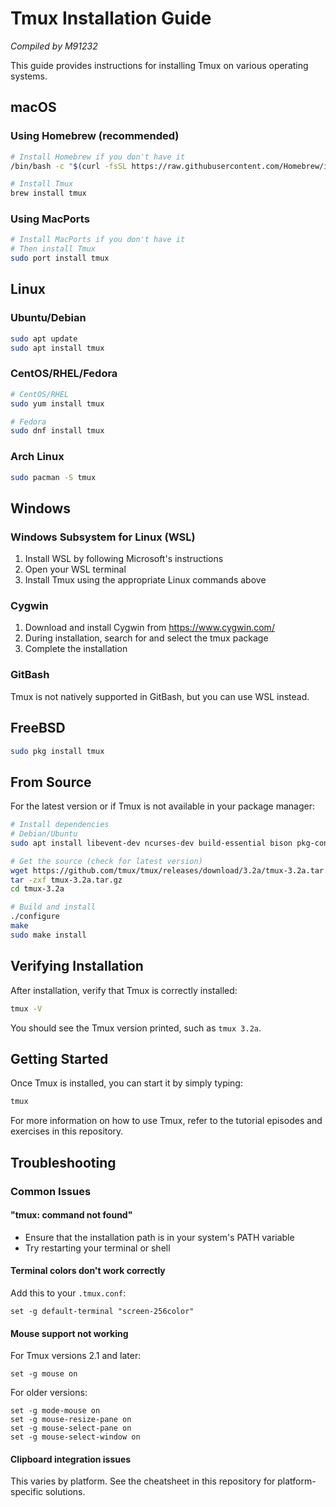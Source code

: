 # Tmux Installation Guide
*Compiled by M91232*

This guide provides instructions for installing Tmux on various operating systems.

## macOS

### Using Homebrew (recommended)
```bash
# Install Homebrew if you don't have it
/bin/bash -c "$(curl -fsSL https://raw.githubusercontent.com/Homebrew/install/HEAD/install.sh)"

# Install Tmux
brew install tmux
```

### Using MacPorts
```bash
# Install MacPorts if you don't have it
# Then install Tmux
sudo port install tmux
```

## Linux

### Ubuntu/Debian
```bash
sudo apt update
sudo apt install tmux
```

### CentOS/RHEL/Fedora
```bash
# CentOS/RHEL
sudo yum install tmux

# Fedora
sudo dnf install tmux
```

### Arch Linux
```bash
sudo pacman -S tmux
```

## Windows

### Windows Subsystem for Linux (WSL)
1. Install WSL by following Microsoft's instructions
2. Open your WSL terminal
3. Install Tmux using the appropriate Linux commands above

### Cygwin
1. Download and install Cygwin from https://www.cygwin.com/
2. During installation, search for and select the tmux package
3. Complete the installation

### GitBash
Tmux is not natively supported in GitBash, but you can use WSL instead.

## FreeBSD
```bash
sudo pkg install tmux
```

## From Source
For the latest version or if Tmux is not available in your package manager:

```bash
# Install dependencies
# Debian/Ubuntu
sudo apt install libevent-dev ncurses-dev build-essential bison pkg-config

# Get the source (check for latest version)
wget https://github.com/tmux/tmux/releases/download/3.2a/tmux-3.2a.tar.gz
tar -zxf tmux-3.2a.tar.gz
cd tmux-3.2a

# Build and install
./configure
make
sudo make install
```

## Verifying Installation
After installation, verify that Tmux is correctly installed:

```bash
tmux -V
```

You should see the Tmux version printed, such as `tmux 3.2a`.

## Getting Started
Once Tmux is installed, you can start it by simply typing:

```bash
tmux
```

For more information on how to use Tmux, refer to the tutorial episodes and exercises in this repository.

## Troubleshooting

### Common Issues

#### "tmux: command not found"
- Ensure that the installation path is in your system's PATH variable
- Try restarting your terminal or shell

#### Terminal colors don't work correctly
Add this to your `.tmux.conf`:
```
set -g default-terminal "screen-256color"
```

#### Mouse support not working
For Tmux versions 2.1 and later:
```
set -g mouse on
```

For older versions:
```
set -g mode-mouse on
set -g mouse-resize-pane on
set -g mouse-select-pane on
set -g mouse-select-window on
```

#### Clipboard integration issues
This varies by platform. See the cheatsheet in this repository for platform-specific solutions.